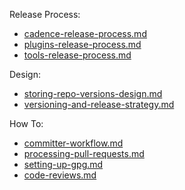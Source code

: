 Release Process:
* [cadence-release-process.md](cadence-release-process.md)
* [plugins-release-process.md](plugins-release-process.md)
* [tools-release-process.md](tools-release-process.md)

Design:
* [storing-repo-versions-design.md](storing-repo-versions-design.md)
* [versioning-and-release-strategy.md](versioning-and-release-strategy.md)

How To:
* [committer-workflow.md](committer-workflow.md)
* [processing-pull-requests.md](processing-pull-requests.md)
* [setting-up-gpg.md](setting-up-gpg.md)
* [code-reviews.md](code-reviews.md)
